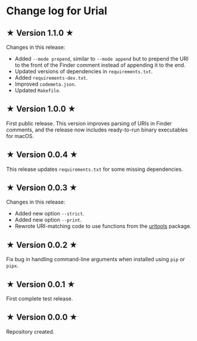 # Change log for Urial

## ★ Version 1.1.0 ★

Changes in this release:
* Added `--mode prepend`, similar to `--mode append` but to prepend the URI to the front of the Finder comment instead of appending it to the end.
* Updated versions of dependencies in `requirements.txt`.
* Added `requirements-dev.txt`.
* Improved `codemeta.json`.
* Updated `Makefile`.


## ★ Version 1.0.0 ★

First public release. This version improves parsing of URIs in Finder comments, and the release now includes ready-to-run binary executables for macOS.


## ★ Version 0.0.4 ★

This release updates `requirements.txt` for some missing dependencies.


## ★ Version 0.0.3 ★

Changes in this release:

* Added new option `--strict`.
* Added new option `--print`.
* Rewrote URI-matching code to use functions from the [uritools](https://github.com/tkem/uritools/) package.


## ★ Version 0.0.2 ★

Fix bug in handling command-line arguments when installed using `pip` or `pipx`.


## ★ Version 0.0.1 ★

First complete test release.


## ★ Version 0.0.0 ★

Repository created.
